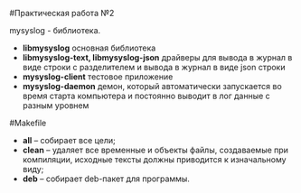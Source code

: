 #Практическая работа №2

mysyslog - библиотека.

- **libmysyslog** основная библиотека
- **libmysyslog-text, libmysyslog-json** драйверы для вывода в журнал в виде строки с разделителем и вывода в журнал в виде json строки
- **mysyslog-client** тестовое приложение
- **mysyslog-daemon** демон, который автоматически запускается во время старта компьютера и постоянно выводит в лог данные с разным уровнем

#Makefile

- **all** – собирает все цели;
- **clean** – удаляет все временные и объекты файлы, создаваемые при компиляции, исходные тексты должны приводится к изначальному виду;
- **deb** – собирает deb-пакет для программы.
